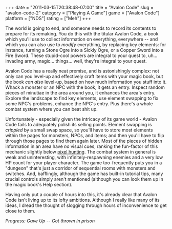 +++
date = "2011-03-15T20:38:48-07:00"
title = "Avalon Code"
slug = "avalon-code-2"
category = ["Playing A Game"]
game = ["Avalon Code"]
platform = ["NDS"]
rating = ["Meh"]
+++

The world is going to end, and someone needs to record its contents to prepare for its remaking.  You do this with the titular Avalon Code, a book which you'll use to collect information on everything, everywhere -- and which you can also use to <i>modify</i> everything, by replacing key elements: for instance, turning a Stone Ogre into a Sickly Ogre, or a Copper Sword into a Fire Sword.  These stupid-cool powers are integral to your quest to, uh... invading army, magic... things... well, they're integral to your quest.

Avalon Code has a really neat premise, and is astonishingly complex: not only can you level-up and effectively craft items with your magic book, but the book <i>can also</i> level-up, based on how much information you stuff into it.  Whack a monster or an NPC with the book, it gets an entry.  Inspect random pieces of minutiae in the area around you, it enhances the area's entry.  Explore the landscape to find key elements, use element swapping to fix some NPC's problems, enhance the NPC's entry.  Plus there's a whole combat system where you can beat shit up.

Unfortunately - especially given the intricacy of its game world - Avalon Code fails to adequately polish its selling points.  Element swapping is <i>crippled</i> by a small swap space, so you'll have to store most elements within the pages for monsters, NPCs, and items; and then you'll have to flip through those pages to find them again later.  Most of the pieces of hidden information in an area have <i>no</i> visual cues, ranking the fun-factor of this mechanic slightly below <a href="http://tvtropes.org/pmwiki/pmwiki.php/Main/PixelHunt">pixel hunting</a>.  The combat system in general is weak and uninteresting, with infinitely-respawning enemies and a very low HP count for your player character.  The game too-frequently puts you in a "dungeon" that's just a corridor of sequential rooms with monsters and switches.  And, bafflingly, although the game has built-in tutorial tips, many crucial controls simply aren't mentioned (although you can look them up in the magic book's Help section).

Having only put a couple of hours into this, it's already clear that Avalon Code isn't living up to its lofty ambitions.  Although I really like many of its ideas, I dread the thought of slogging through hours of inconvenience to get close to them.

<i>Progress: Gave Up -- Got thrown in prison</i>
